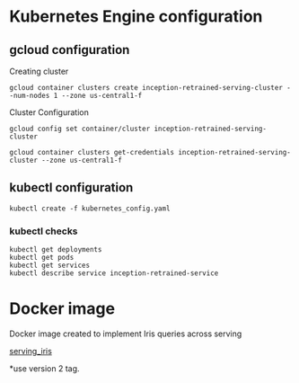 # Kubernetes Engine configuration

## gcloud configuration
Creating cluster

```
gcloud container clusters create inception-retrained-serving-cluster --num-nodes 1 --zone us-central1-f
```

Cluster Configuration

```
gcloud config set container/cluster inception-retrained-serving-cluster
```

```
gcloud container clusters get-credentials inception-retrained-serving-cluster --zone us-central1-f
```

## kubectl configuration

```
kubectl create -f kubernetes_config.yaml
```

### kubectl checks

``` 
kubectl get deployments
kubectl get pods
kubectl get services
kubectl describe service inception-retrained-service 
```

# Docker image
Docker image created to implement Iris queries across serving

[serving_iris](https://hub.docker.com/r/nbortolotti/serving_iris/)

*use version 2 tag.